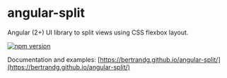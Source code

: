 # angular-split
Angular (2+) UI library to split views using CSS flexbox layout.

[![npm version](https://badge.fury.io/js/angular-split.svg)](https://badge.fury.io/js/angular-split)

Documentation and examples:
[https://bertrandg.github.io/angular-split/](https://bertrandg.github.io/angular-split/)
